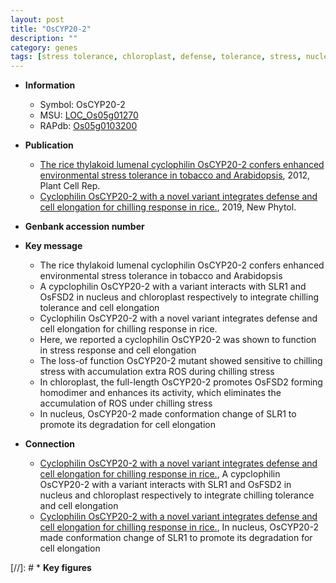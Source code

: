 ```yaml
---
layout: post
title: "OsCYP20-2"
description: ""
category: genes
tags: [stress tolerance, chloroplast, defense, tolerance, stress, nucleus, cell elongation, chilling, stress response]
---
```


* **Information**  
    + Symbol: OsCYP20-2  
    + MSU: [LOC_Os05g01270](http://rice.plantbiology.msu.edu/cgi-bin/ORF_infopage.cgi?orf=LOC_Os05g01270)  
    + RAPdb: [Os05g0103200](http://rapdb.dna.affrc.go.jp/viewer/gbrowse_details/irgsp1?name=Os05g0103200)  

* **Publication**  
    + [The rice thylakoid lumenal cyclophilin OsCYP20-2 confers enhanced environmental stress tolerance in tobacco and Arabidopsis](http://www.ncbi.nlm.nih.gov/pubmed?term=The+rice+thylakoid+lumenal+cyclophilin+OsCYP20-2+confers+enhanced+environmental+stress+tolerance+in+tobacco+and+Arabidopsis%5BTitle%5D), 2012, Plant Cell Rep.
    + [Cyclophilin OsCYP20-2 with a novel variant integrates defense and cell elongation for chilling response in rice.](http://www.ncbi.nlm.nih.gov/pubmed?term=Cyclophilin+OsCYP20-2+with+a+novel+variant+integrates+defense+and+cell+elongation+for+chilling+response+in+rice.%5BTitle%5D), 2019, New Phytol.

* **Genbank accession number**  

* **Key message**  
    + The rice thylakoid lumenal cyclophilin OsCYP20-2 confers enhanced environmental stress tolerance in tobacco and Arabidopsis
    + A cypclophilin OsCYP20-2 with a variant interacts with SLR1 and OsFSD2 in nucleus and chloroplast respectively to integrate chilling tolerance and cell elongation
    + Cyclophilin OsCYP20-2 with a novel variant integrates defense and cell elongation for chilling response in rice.
    + Here, we reported a cyclophilin OsCYP20-2 was shown to function in stress response and cell elongation
    + The loss-of function OsCYP20-2 mutant showed sensitive to chilling stress with accumulation extra ROS during chilling stress
    + In chloroplast, the full-length OsCYP20-2 promotes OsFSD2 forming homodimer and enhances its activity, which eliminates the accumulation of ROS under chilling stress
    + In nucleus, OsCYP20-2 made conformation change of SLR1 to promote its degradation for cell elongation

* **Connection**  
    + [Cyclophilin OsCYP20-2 with a novel variant integrates defense and cell elongation for chilling response in rice.](http://www.ncbi.nlm.nih.gov/pubmed?term=Cyclophilin+OsCYP20-2+with+a+novel+variant+integrates+defense+and+cell+elongation+for+chilling+response+in+rice.%5BTitle%5D),  A cypclophilin OsCYP20-2 with a variant interacts with SLR1 and OsFSD2 in nucleus and chloroplast respectively to integrate chilling tolerance and cell elongation
    + [Cyclophilin OsCYP20-2 with a novel variant integrates defense and cell elongation for chilling response in rice.](http://www.ncbi.nlm.nih.gov/pubmed?term=Cyclophilin+OsCYP20-2+with+a+novel+variant+integrates+defense+and+cell+elongation+for+chilling+response+in+rice.%5BTitle%5D),  In nucleus, OsCYP20-2 made conformation change of SLR1 to promote its degradation for cell elongation

[//]: # * **Key figures**  


